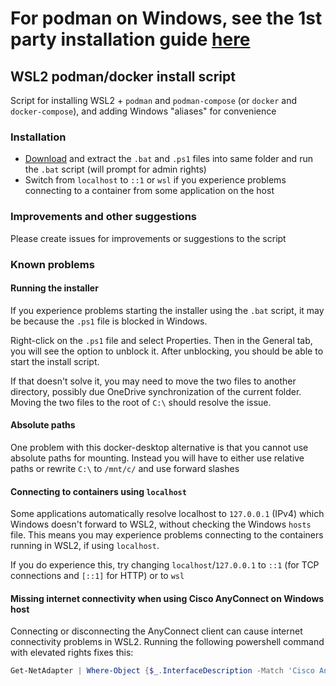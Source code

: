 # For podman on Windows, see the 1st party installation guide [here](https://github.com/containers/podman/blob/main/docs/tutorials/podman-for-windows.md)


## WSL2 podman/docker install script
Script for installing WSL2 + `podman` and `podman-compose` (or `docker` and `docker-compose`), and adding Windows "aliases" for convenience


### Installation
- [Download](https://github.com/rosenbjerg/wsl2-podman/archive/refs/heads/main.zip) and extract the `.bat` and `.ps1` files into same folder and run the `.bat` script (will prompt for admin rights)
- Switch from `localhost` to `::1` or `wsl` if you experience problems connecting to a container from some application on the host


### Improvements and other suggestions
Please create issues for improvements or suggestions to the script


### Known problems

#### Running the installer
If you experience problems starting the installer using the `.bat` script, it may be because the `.ps1` file is blocked in Windows. 

Right-click on the `.ps1` file and select Properties. Then in the General tab, you will see the option to unblock it. 
After unblocking, you should be able to start the install script.

If that doesn't solve it, you may need to move the two files to another directory, possibly due OneDrive synchronization of the current folder.
Moving the two files to the root of `C:\` should resolve the issue.

#### Absolute paths
One problem with this docker-desktop alternative is that you cannot use absolute paths for mounting.
Instead you will have to either use relative paths or rewrite `C:\` to `/mnt/c/` and use forward slashes

#### Connecting to containers using `localhost`
Some applications automatically resolve localhost to `127.0.0.1` (IPv4) which Windows doesn't forward to WSL2, without checking the Windows `hosts` file.
This means you may experience problems connecting to the containers running in WSL2, if using `localhost`. 

If you do experience this, try changing `localhost`/`127.0.0.1` to `::1` (for TCP connections and `[::1]` for HTTP) or to `wsl`

#### Missing internet connectivity when using Cisco AnyConnect on Windows host
Connecting or disconnecting the AnyConnect client can cause internet connectivity problems in WSL2. Running the following powershell command with elevated rights fixes this:
```powershell
Get-NetAdapter | Where-Object {$_.InterfaceDescription -Match 'Cisco AnyConnect'} | Set-NetIPInterface -ErrorAction SilentlyContinue -InterfaceMetric 6000 | Out-Null
```
